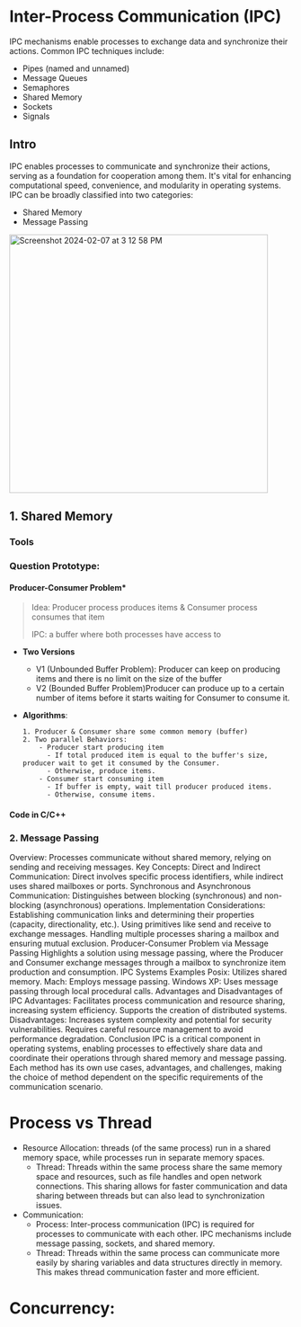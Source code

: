 # Inter-Process Communication (IPC)
IPC mechanisms enable processes to exchange data and synchronize their actions. Common IPC techniques include:
* Pipes (named and unnamed)
* Message Queues
* Semaphores
* Shared Memory
* Sockets
* Signals


## Intro
IPC enables processes to communicate and synchronize their actions, serving as a foundation for cooperation among them. It's vital for enhancing computational speed, convenience, and modularity in operating systems. IPC can be broadly classified into two categories:
- Shared Memory
- Message Passing
<img width="460" alt="Screenshot 2024-02-07 at 3 12 58 PM" src="https://github.com/LuminaScript/CS_Interview_Prep_Guide/assets/98562104/b9ef98ee-ad08-4b35-afe0-6f8cf772b906">

## 1. Shared Memory
### Tools

### Question Prototype: 
#### Producer-Consumer Problem*
  > Idea: Producer process produces items & Consumer process consumes that item
  >
  > IPC: a buffer where both processes have access to

  - **Two Versions**
    - V1 (Unbounded Buffer Problem): Producer can keep on producing items and there is no limit on the size of the buffer
    - V2 (Bounded Buffer Problem)Producer can produce up to a certain number of items before it starts waiting for Consumer to consume it. 
  
  - **Algorithms**:
    ```
    1. Producer & Consumer share some common memory (buffer)
    2. Two parallel Behaviors:
        - Producer start producing item
          - If total produced item is equal to the buffer's size, producer wait to get it consumed by the Consumer.
          - Otherwise, produce items. 
        - Consumer start consuming item
          - If buffer is empty, wait till producer produced items.
          - Otherwise, consume items. 
    ```



#### Code in C/C++
### 2. Message Passing
Overview: Processes communicate without shared memory, relying on sending and receiving messages.
Key Concepts:
Direct and Indirect Communication: Direct involves specific process identifiers, while indirect uses shared mailboxes or ports.
Synchronous and Asynchronous Communication: Distinguishes between blocking (synchronous) and non-blocking (asynchronous) operations.
Implementation Considerations:
Establishing communication links and determining their properties (capacity, directionality, etc.).
Using primitives like send and receive to exchange messages.
Handling multiple processes sharing a mailbox and ensuring mutual exclusion.
Producer-Consumer Problem via Message Passing
Highlights a solution using message passing, where the Producer and Consumer exchange messages through a mailbox to synchronize item production and consumption.
IPC Systems Examples
Posix: Utilizes shared memory.
Mach: Employs message passing.
Windows XP: Uses message passing through local procedural calls.
Advantages and Disadvantages of IPC
Advantages:
Facilitates process communication and resource sharing, increasing system efficiency.
Supports the creation of distributed systems.
Disadvantages:
Increases system complexity and potential for security vulnerabilities.
Requires careful resource management to avoid performance degradation.
Conclusion
IPC is a critical component in operating systems, enabling processes to effectively share data and coordinate their operations through shared memory and message passing. Each method has its own use cases, advantages, and challenges, making the choice of method dependent on the specific requirements of the communication scenario.

# Process vs Thread 
* Resource Allocation: threads (of the same process) run in a shared memory space, while processes run in separate memory spaces.
    * Thread: Threads within the same process share the same memory space and resources, such as file handles and open network connections. This sharing allows for faster communication and data sharing between threads but can also lead to synchronization issues.
* Communication:
    * Process: Inter-process communication (IPC) is required for processes to communicate with each other. IPC mechanisms include message passing, sockets, and shared memory.
    * Thread: Threads within the same process can communicate more easily by sharing variables and data structures directly in memory. This makes thread communication faster and more efficient.
 

# Concurrency: 
